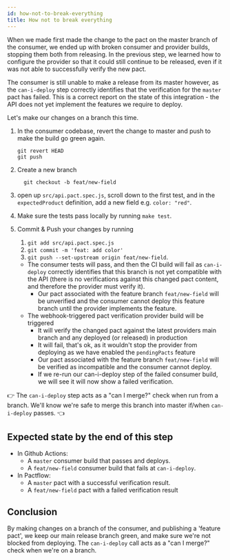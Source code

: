 ```yaml
---
id: how-not-to-break-everything
title: How not to break everything
---
```


When we made first made the change to the pact on the master branch of the consumer, we ended up with broken consumer and provider builds, stopping them both from releasing. In the previous step, we learned how to configure the provider so that it could still continue to be released, even if it was not able to successfully verify the new pact.

The consumer is still unable to make a release from its master however, as the `can-i-deploy` step correctly identifies that the verification for the `master` pact has failed. This is a correct report on the state of this integration - the API does not yet implement the features we require to deploy.

Let's make our changes on a branch this time.

1. In the consumer codebase, revert the change to master and push to make the build go green again.

    ```
    git revert HEAD
    git push
    ```

1. Create a new branch

    ```
      git checkout -b feat/new-field
    ```

1. open up `src/api.pact.spec.js`, scroll down to the first test, and in the `expectedProduct` definition, add a new field e.g. `color: "red"`.

1. Make sure the tests pass locally by running `make test`.

1. Commit & Push your changes by running
   1. `git add src/api.pact.spec.js`
   2. `git commit -m 'feat: add color'`
   3. `git push --set-upstream origin feat/new-field`.
    * The consumer tests will pass, and then the CI build will fail as `can-i-deploy` correctly identifies that this branch is not yet compatible with the API (there is no verifications against this changed pact content, and therefore the provider must verify it).
      * Our pact associated with the feature branch `feat/new-field` will be unverified and the consumer cannot deploy this feature branch until the provider implements the feature.
    * The webhook-triggered pact verification provider build will be triggered
      * It will verify the changed pact against the latest providers main branch and any deployed (or released) in production
      * It will fail, that's ok, as it wouldn't stop the provider from deploying as we have enabled the `pendingPacts` feature
      * Our pact associated with the feature branch `feat/new-field` will be verified as incompatible and the consumer cannot deploy.
      * If we re-run our can-i-deploy step of the failed consumer build, we will see it will now show a failed verification.

👉 The `can-i-deploy` step acts as a "can I merge?" check when run from a branch. We'll know we're safe to merge this branch into master if/when `can-i-deploy` passes. 👈

## Expected state by the end of this step

* In Github Actions:
  * A `master` consumer build that passes and deploys.
  * A `feat/new-field` consumer build that fails at `can-i-deploy`.
* In Pactflow:
  * A `master` pact with a successful verification result.
  * A `feat/new-field` pact with a failed verification result

## Conclusion

By making changes on a branch of the consumer, and publishing a 'feature pact', we keep our main release branch green, and make sure we're not blocked from deploying. The `can-i-deploy` call acts as a "can I merge?" check when we're on a branch.
